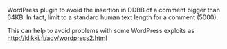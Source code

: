 WordPress plugin to avoid the insertion in DDBB of a comment bigger than 64KB. In fact, limit to a standard human text length for a comment (5000).

This can help to avoid problems with some WordPress exploits as http://klikki.fi/adv/wordpress2.html
